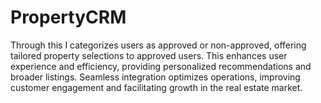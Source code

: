 # PropertyCRM
Through this I categorizes users as approved or non-approved, offering tailored property selections to approved users. This enhances user experience and efficiency, providing personalized recommendations and broader listings. Seamless integration optimizes operations, improving customer engagement and facilitating growth in the real estate market.
